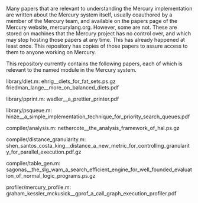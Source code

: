 Many papers that are relevant to understanding the Mercury implementation
are written about the Mercury system itself, usually coauthored by a member
of the Mercury team, and available on the papers page of the Mercury website,
mercurylang.org. However, some are not. These are stored on machines that the
Mercury project has no control over, and which may stop hosting those papers
at any time. This has already happened at least once. This repository has
copies of those papers to assure access to them to anyone working on Mercury.

This repository currently contains the following papers, each of which is
relevant to the named module in the Mercury system.

library/diet.m:
    ehrig__diets_for_fat_sets.ps.gz
    friedman_lange__more_on_balanced_diets.pdf

library/pprint.m:
    wadler__a_prettier_printer.pdf

library/psqueue.m:
    hinze__a_simple_implementation_technique_for_priority_search_queues.pdf

compiler/analysis.m:
    nethercote__the_analysis_framework_of_hal.ps.gz

compiler/distance_granularity.m:
    shen_santos_costa_king__distance_a_new_metric_for_controlling_granularity_for_parallel_execution.pdf.gz

compiler/table_gen.m:
    sagonas__the_slg_wam_a_search_efficient_engine_for_well_founded_evaluation_of_normal_logic_programs.ps.gz

profiler/mercury_profile.m:
    graham_kessler_mckusick__gprof_a_call_graph_execution_profiler.pdf
